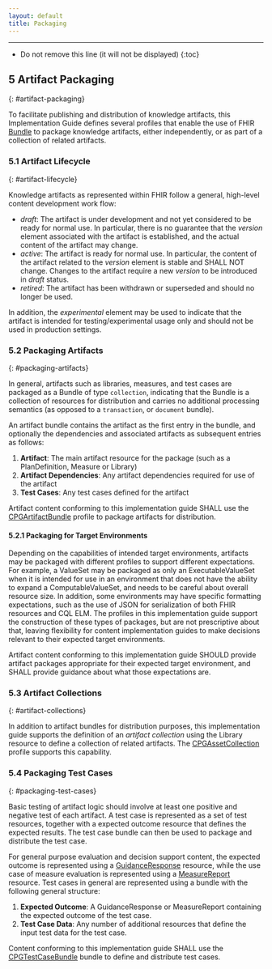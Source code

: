 ```yaml
---
layout: default
title: Packaging
---
```


---

<!-- TOC  the css styling for this is \pages\assets\css\project.css under 'markdown-toc'-->

* Do not remove this line (it will not be displayed)
{:toc}

## 5 Artifact Packaging
{: #artifact-packaging}

To facilitate publishing and distribution of knowledge artifacts, this Implementation Guide
defines several profiles that enable the use of FHIR [Bundle]({{site.data.fhir.path}}bundle.html)
to package knowledge artifacts, either independently, or as part of a collection of related
artifacts.

### 5.1 Artifact Lifecycle
{: #artifact-lifecycle}

Knowledge artifacts as represented within FHIR follow a general, high-level content development work flow:

* _draft_: The artifact is under development and not yet considered to be ready for normal use. In particular, there is no guarantee that the _version_ element associated with the artifact is established, and the actual content of the artifact may change.
* _active_: The artifact is ready for normal use. In particular, the content of the artifact related to the _version_ element is stable and SHALL NOT change. Changes to the artifact require a new _version_ to be introduced in _draft_ status.
* _retired_: The artifact has been withdrawn or superseded and should no longer be used.

In addition, the _experimental_ element may be used to indicate that the artifact is intended for testing/experimental usage only and should not be used in production settings.

### 5.2 Packaging Artifacts
{: #packaging-artifacts}

In general, artifacts such as libraries, measures, and test cases are packaged as a Bundle
of type `collection`, indicating that the Bundle is a collection of resources for distribution and
carries no additional processing semantics (as opposed to a `transaction`, or `document` bundle).

An artifact bundle contains the artifact as the first entry in the bundle, and optionally the
dependencies and associated artifacts as subsequent entries as follows:

1. **Artifact**: The main artifact resource for the package (such as a PlanDefinition, Measure or Library)
2. **Artifact Dependencies**: Any artifact dependencies required for use of the artifact
3. **Test Cases**: Any test cases defined for the artifact

Artifact content conforming to this implementation guide SHALL use the [CPGArtifactBundle](StructureDefinition-cpg-artifactbundle.html) profile to package artifacts for distribution.

#### 5.2.1 Packaging for Target Environments

Depending on the capabilities of intended target environments, artifacts may be packaged with different profiles to support different expectations. For example, a ValueSet may be packaged as only an ExecutableValueSet when it is intended for use in an environment that does not have the ability to expand a ComputableValueSet, and needs to be careful about overall resource size. In addition, some environments may have specific formatting expectations, such as the use of JSON for serialization of both FHIR resources and CQL ELM. The profiles in this implementation guide support the construction of these types of packages, but are not prescriptive about that, leaving flexibility for content implementation guides to make decisions relevant to their expected target environments.

Artifact content conforming to this implementation guide SHOULD provide artifact packages appropriate for their expected target environment, and SHALL provide guidance about what those expectations are.

### 5.3 Artifact Collections
{: #artifact-collections}

In addition to artifact bundles for distribution purposes, this implementation guide supports the definition of an _artifact collection_ using the Library resource to define a collection of related artifacts. The [CPGAssetCollection](StructureDefinition-cpg-assetcollection.html) profile supports this capability.

### 5.4 Packaging Test Cases
{: #packaging-test-cases}

Basic testing of artifact logic should involve at least one positive and negative test of each artifact. A test case is represented as a set of test resources, together with a expected outcome resource that defines the expected results. The test case bundle can then be used to package and distribute the test case.

For general purpose evaluation and decision support content, the expected outcome is represented using a [GuidanceResponse](http://hl7.org/fhir/guidanceresponse.html) resource, while the use case of measure evaluation is represented using a [MeasureReport](http://hl7.org/fhir/measurereport.html) resource. Test cases in general are represented using a bundle with the following general structure:

1. **Expected Outcome**: A GuidanceResponse or MeasureReport containing the expected outcome of the test case.
2. **Test Case Data**: Any number of additional resources that define the input test data for the test case.

Content conforming to this implementation guide SHALL use the [CPGTestCaseBundle](http://build.fhir.org/ig/HL7/cqf-recommendations/StructureDefinition-cpg-testcasebundle.html) bundle to define and distribute test cases.
